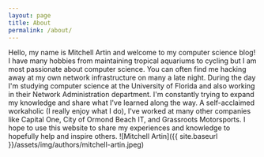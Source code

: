 ```yaml
---
layout: page
title: About
permalink: /about/
---
```


Hello, my name is Mitchell Artin and welcome to my computer science blog!  I have many hobbies from maintaining tropical aquariums to cycling but I am most passionate about computer science.  You can often find me hacking away at my own network infrastructure on many a late night.  During the day I'm studying computer science at the University of Florida and also working in their Network Administration department.  I'm constantly trying to expand my knowledge and share what I've learned along the way.  A self-acclaimed workaholic (I really enjoy what I do), I've worked at many other companies like Capital One, City of Ormond Beach IT, and Grassroots Motorsports.  I hope to use this website to share my experiences and knowledge to hopefully help and inspire others.
![Mitchell Artin]({{ site.baseurl }}/assets/img/authors/mitchell-artin.jpeg)